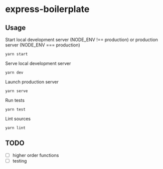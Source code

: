 # express-boilerplate

## Usage

Start local development server (NODE_ENV !== production) or production server (NODE_ENV === production)

```shell
yarn start
```

Serve local development server

```shell
yarn dev
```

Launch production server

```shell
yarn serve
```

Run tests

```shell
yarn test
```

Lint sources

```shell
yarn lint
```

## TODO

- [ ] higher order functions
- [ ] testing